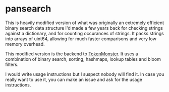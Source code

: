 # pansearch

This is heavily modified version of what was originally an extremely efficient binary search data structure I'd made a few years back for checking strings against a dictionary, and for counting occurances of strings. It packs strings into arrays of uint64, allowing for much faster comparisons and very low memory overhead.

This modified version is the backend to [TokenMonster](https://github.com/alasdairforsythe/tokenmonster). It uses a combination of binary search, sorting, hashmaps, lookup tables and bloom filters.

I would write usage instructions but I suspect nobody will find it. In case you really want to use it, you can make an issue and ask for the usage instructions.